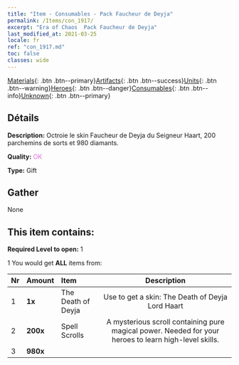 ```yaml
---
title: "Item - Consumables - Pack Faucheur de Deyja"
permalink: /Items/con_1917/
excerpt: "Era of Chaos  Pack Faucheur de Deyja"
last_modified_at: 2021-03-25
locale: fr
ref: "con_1917.md"
toc: false
classes: wide
---
```

 [Materials](/fr/Items/){: .btn .btn--primary}[Artifacts](/fr/Items/Artifacts/){: .btn .btn--success}[Units](/fr/Items/Units/){: .btn .btn--warning}[Heroes](/fr/Items/Heroes/){: .btn .btn--danger}[Consumables](/fr/Items/Consumables/){: .btn .btn--info}[Unknown](/fr/Items/Unknown/){: .btn .btn--primary}

## Détails
 **Description:** Octroie le skin Faucheur de Deyja du Seigneur Haart, 200 parchemins de sorts et 980 diamants.

 **Quality:** <span style="color: #DA70D6">OK</span>

 **Type:** Gift

## Gather

  None

## This item contains:

 **Required Level to open:** 1

 1 You would get **ALL** items  from:

  | Nr | Amount |     Item    | Description |
  |:---|:-------|:------------|:-----------:|
  | 1 |  **1x** | The Death of Deyja | Use to get a skin: The Death of Deyja Lord Haart  | 
  | 2 |  **200x** | Spell Scrolls | A mysterious scroll containing pure magical power. Needed for your heroes to learn high-level skills.  | 
  | 3 |  **980x** | <i class="fas fa-gem"/> |  | 
